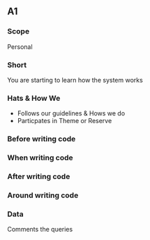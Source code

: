 ## A1
### Scope

Personal

### Short

You are starting to learn how the system works

### Hats & How We

- Follows our guidelines & Hows we do
- Particpates in Theme or Reserve

### Before writing code

### When writing code

### After writing code

### Around writing code

### Data

Comments the queries